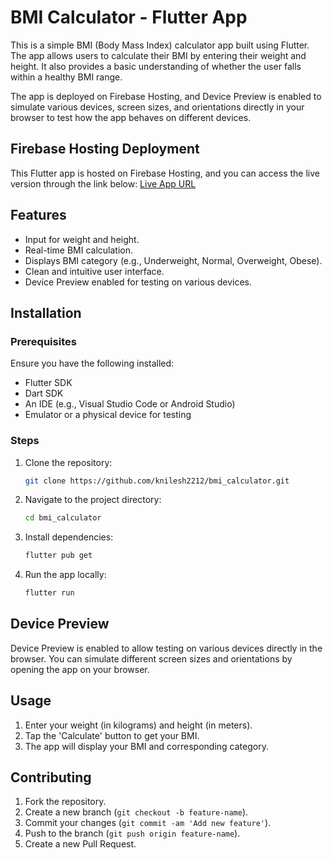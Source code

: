 # BMI Calculator - Flutter App

This is a simple BMI (Body Mass Index) calculator app built using Flutter. The app allows users to calculate their BMI by entering their weight and height. It also provides a basic understanding of whether the user falls within a healthy BMI range.

The app is deployed on Firebase Hosting, and Device Preview is enabled to simulate various devices, screen sizes, and orientations directly in your browser to test how the app behaves on different devices.

## Firebase Hosting Deployment

This Flutter app is hosted on Firebase Hosting, and you can access the live version through the link below:
[Live App URL](https://bmiwebapp-18869.web.app/)

## Features

- Input for weight and height.
- Real-time BMI calculation.
- Displays BMI category (e.g., Underweight, Normal, Overweight, Obese).
- Clean and intuitive user interface.
- Device Preview enabled for testing on various devices.

## Installation

### Prerequisites
Ensure you have the following installed:
- Flutter SDK
- Dart SDK
- An IDE (e.g., Visual Studio Code or Android Studio)
- Emulator or a physical device for testing

### Steps

1. Clone the repository:
   ```bash
   git clone https://github.com/knilesh2212/bmi_calculator.git
   ```

2. Navigate to the project directory:
   ```bash
   cd bmi_calculator
   ```

3. Install dependencies:
   ```bash
   flutter pub get
   ```

4. Run the app locally:
   ```bash
   flutter run
   ```

## Device Preview

Device Preview is enabled to allow testing on various devices directly in the browser. You can simulate different screen sizes and orientations by opening the app on your browser.

## Usage

1. Enter your weight (in kilograms) and height (in meters).
2. Tap the 'Calculate' button to get your BMI.
3. The app will display your BMI and corresponding category.


## Contributing

1. Fork the repository.
2. Create a new branch (`git checkout -b feature-name`).
3. Commit your changes (`git commit -am 'Add new feature'`).
4. Push to the branch (`git push origin feature-name`).
5. Create a new Pull Request.


